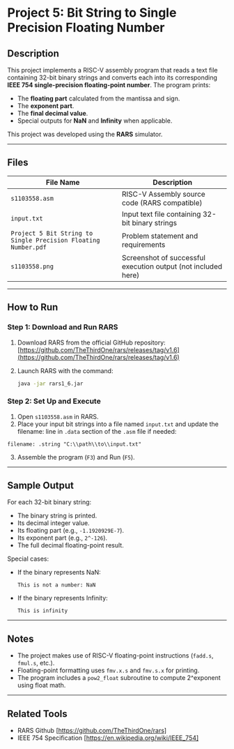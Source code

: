 # Project 5: Bit String to Single Precision Floating Number

## Description

This project implements a RISC-V assembly program that reads a text file containing 32-bit binary strings and converts each into its corresponding **IEEE 754 single-precision floating-point number**. The program prints:
- The **floating part** calculated from the mantissa and sign.
- The **exponent part**.
- The **final decimal value**.
- Special outputs for **NaN** and **Infinity** when applicable.

This project was developed using the **RARS** simulator.

---

## Files

| File Name         | Description                                  |
|------------------|----------------------------------------------|
| `s1103558.asm`    | RISC-V Assembly source code (RARS compatible) |
| `input.txt`       | Input text file containing 32-bit binary strings |
| `Project 5 Bit String to Single Precision Floating Number.pdf` | Problem statement and requirements |
| `s1103558.png`    | Screenshot of successful execution output (not included here) |

---

## How to Run

### Step 1: Download and Run RARS

1. Download RARS from the official GitHub repository:  
   [https://github.com/TheThirdOne/rars/releases/tag/v1.6](https://github.com/TheThirdOne/rars/releases/tag/v1.6)

2. Launch RARS with the command:
   ```bash
   java -jar rars1_6.jar
   ```

### Step 2: Set Up and Execute
1. Open `s1103558.asm` in RARS.
2. Place your input bit strings into a file named `input.txt` and update the filename: line in `.data` section of the `.asm` file if needed:
```assembly
filename: .string "C:\\path\\to\\input.txt"
```
3. Assemble the program (`F3`) and Run (`F5`).

---

## Sample Output
For each 32-bit binary string:
- The binary string is printed.
- Its decimal integer value.
- Its floating part (e.g., `-1.1920929E-7`).
- Its exponent part (e.g., `2^-126`).
- The full decimal floating-point result.

Special cases:
- If the binary represents NaN:
  ```
  This is not a number: NaN
  ```
- If the binary represents Infinity:
  ```
  This is infinity
  ```
  
---
  
## Notes
- The project makes use of RISC-V floating-point instructions (`fadd.s`, `fmul.s`, etc.).
- Floating-point formatting uses `fmv.x.s` and `fmv.s.x` for printing.
- The program includes a `pow2_float` subroutine to compute 2^exponent using float math.

---

## Related Tools
- RARS Github [https://github.com/TheThirdOne/rars]
- IEEE 754 Specification [https://en.wikipedia.org/wiki/IEEE_754]
